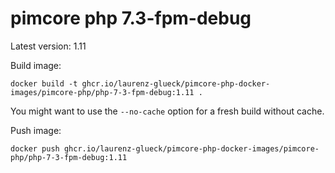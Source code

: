 # pimcore php 7.3-fpm-debug

Latest version: 1.11

Build image: 
```
docker build -t ghcr.io/laurenz-glueck/pimcore-php-docker-images/pimcore-php/php-7-3-fpm-debug:1.11 .
```

You might want to use the `--no-cache` option for a fresh build without cache.

Push image:
```
docker push ghcr.io/laurenz-glueck/pimcore-php-docker-images/pimcore-php/php-7-3-fpm-debug:1.11
```
